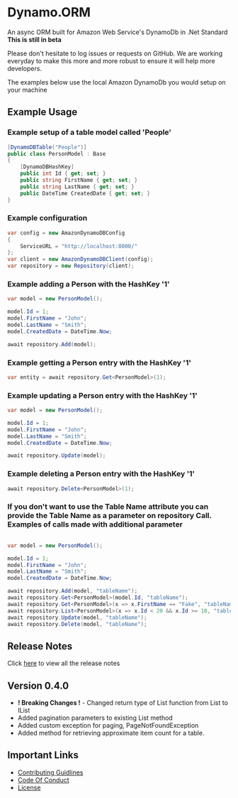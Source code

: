 # Dynamo.ORM

An async ORM built for Amazon Web Service's DynamoDb in .Net Standard
**This is still in beta**

Please don't hesitate to log issues or requests on GitHub.
We are working everyday to make this more and more robust to ensure it will help more developers.

The examples below use the local Amazon DynamoDb you would setup on your machine

## Example Usage

### Example setup of a table model called 'People'

```c#
[DynamoDBTable("People")]
public class PersonModel : Base
{
    [DynamoDBHashKey]
    public int Id { get; set; }
    public string FirstName { get; set; }
    public string LastName { get; set; }
    public DateTime CreatedDate { get; set; }
}
```

### Example configuration

```c#
var config = new AmazonDynamoDBConfig
{
    ServiceURL = "http://localhost:8000/"
};
var client = new AmazonDynamoDBClient(config);
var repository = new Repository(client);
```

### Example adding a Person with the HashKey '1'

```c#
var model = new PersonModel();

model.Id = 1;
model.FirstName = "John";
model.LastName = "Smith";
model.CreatedDate = DateTime.Now;

await repository.Add(model);
```

### Example getting a Person entry with the HashKey '1'

```c#
var entity = await repository.Get<PersonModel>(1);
```

### Example updating a Person entry with the HashKey '1'

```c#
var model = new PersonModel();

model.Id = 1;
model.FirstName = "John";
model.LastName = "Smith";
model.CreatedDate = DateTime.Now;

await repository.Update(model);
```

### Example deleting a Person entry with the HashKey '1'

```c#
await repository.Delete<PersonModel>(1);
```

### If you don't want to use the Table Name attribute you can provide the Table Name as a parameter on repository Call. Examples of calls made with additional parameter

```c#

var model = new PersonModel();

model.Id = 1;
model.FirstName = "John";
model.LastName = "Smith";
model.CreatedDate = DateTime.Now;

await repository.Add(model, "tableName");
await repository.Get<PersonModel>(model.Id, "tableName");
await repository.Get<PersonModel>(x => x.FirstName == "Fake", "tableName");
await repository.List<PersonModel>(x => x.Id < 20 && x.Id >= 10, "tableName")
await repository.Update(model, "tableName");
await repository.Delete(model, "tableName");
```

## Release Notes

Click [here](ReleaseNotes.md) to view all the release notes

## Version 0.4.0

-   **! Breaking Changes !** - Changed return type of List function from List to IList
-   Added pagination parameters to existing List method
-   Added custom exception for paging, PageNotFoundException
-   Added method for retrieving approximate item count for a table.

## Important Links

-   [Contributing Guidlines](CONTRIBUTING.md)
-   [Code Of Conduct](CODE_OF_CONDUCT.md)
-   [License](LICENSE)
